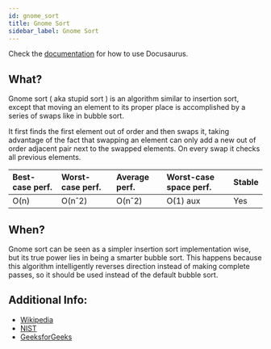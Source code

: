 ```yaml
---
id: gnome_sort
title: Gnome Sort
sidebar_label: Gnome Sort
---
```


Check the [documentation](https://docusaurus.io) for how to use Docusaurus.
## What?

Gnome sort ( aka stupid sort ) is an algorithm similar to insertion sort, except that moving an element to its proper place is accomplished by a series of swaps like in bubble sort.

It first finds the first element out of order and then swaps it, taking advantage of the fact that swapping an element can only add a new out of order adjacent pair next to the swapped elements.
On every swap it checks all previous elements.

| Best-case perf. | Worst-case perf.  | Average perf. | Worst-case space perf.  | Stable  |
| :-------------- | :---------------  | :------------ | :---------------------  | :-----  |
| O(n)            | O(nˆ2)            | O(nˆ2)        | O(1) aux                | Yes     |

## When?

Gnome sort can be seen as a simpler insertion sort implementation wise, but its true power lies in being a smarter bubble sort.
This happens because this algorithm intelligently reverses direction instead of making complete passes, so it should be used instead of the default bubble sort.

## Additional Info:

- [Wikipedia](https://en.wikipedia.org/wiki/Gnome_sort)
- [NIST](https://xlinux.nist.gov/dads/HTML/gnomeSort.html)
- [GeeksforGeeks](https://www.geeksforgeeks.org/gnome-sort-a-stupid-one/)

